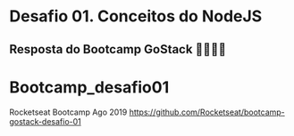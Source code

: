 # Desafio 01. Conceitos do NodeJS
## Resposta do Bootcamp GoStack 🚀👨🏻‍🚀 

# Bootcamp_desafio01
Rocketseat Bootcamp Ago 2019
https://github.com/Rocketseat/bootcamp-gostack-desafio-01

